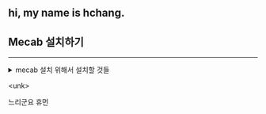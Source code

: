## hi, my name is hchang.

## Mecab 설치하기
<hr>
<details>
<summary>
mecab 설치 위해서 설치할 것들
</summary>
java 1.8이상버전<br>python3-dev<br>python3-pip<br>
</details>


\<unk\>

느리군요 휴먼
